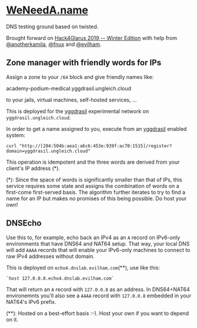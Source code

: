 # [WeNeedA.name](https://github.com/evilham/weneeda.name)

DNS testing ground based on twisted.

Brought forward on [Hack4Glarus 2019 -- Winter Edition][h4g] with help from
[@anotherkamila][kamila], [@fnux][fnux] and [@evilham][evilham].

## Zone manager with friendly words for IPs

Assign a zone to your `/64` block and give friendly names like:

  academy-podium-medical.yggdrasil.ungleich.cloud

to your jails, virtual machines, self-hosted services, ...

This is deployed for the [yggdrasil][ygg] experimental network on
`yggdrasil.ungleich.cloud`.

In order to get a name assigned to you, execute from an [yggdrasil][ygg]
enabled system:

    curl "http://[204:504b:aea1:a6c6:453e:939f:ac70:1515]/register?domain=yggdrasil.ungleich.cloud"

This operation is idempotent and the three words are derived from your
client's IP address (*).

(*): Since the space of words is significantly smaller than that of IPs,
     this service requires some state and assigns the combination of words
     on a first-come first-served basis.
     The algorithm further iterates to try to find a name for an IP but makes
     no promises of this being possible.
     Do host your own!

## DNSEcho

Use this to, for example, echo back an IPv4 as an `A` record on IPv6-only
environments that have DNS64 and NAT64 setup.
That way, your local DNS will add `AAAA` records that will enable your
IPv6-only machines to connect to raw IPv4 addresses without domain.

This is deployed on `echo4.dnslab.evilham.com`(**), use like this:

    `host 127.0.0.8.echo4.dnslab.evilham.com`

That will return an `A` record with `127.0.0.8` as an address.
In DNS64+NAT64 environemnts you'll also see a `AAAA` record with `127.0.0.8`
embedded in your NAT64's IPv6 prefix.

(**): Hosted on a best-effort basis :-).
      Host your own if you want to depend on it.

[h4g]: https://hack4glarus.ch
[ygg]: https://yggdrasil-network.github.io
[kamila]: https://kamila.is
[fnux]: https://fnux.ch
[evilham]: https://evilham.com
